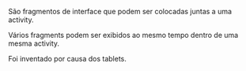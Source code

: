 São fragmentos de interface que podem ser colocadas juntas a uma activity.

Vários fragments podem ser exibidos ao mesmo tempo dentro de uma mesma activity.

Foi inventado por causa dos tablets.
